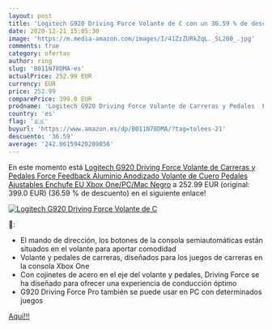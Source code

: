 ```yaml
---
layout: post
title: 'Logitech G920 Driving Force Volante de C con un 36.59 % de descuento'
date: 2020-12-21 15:05:30
image: 'https://m.media-amazon.com/images/I/41ZzZURkZqL._SL200_.jpg'
comments: true
category: ofertas
author: ring
slug: 'B011N78DMA-es'
actualPrice: 252.99 EUR
currency: EUR
price: 252.99
comparePrice: 399.0 EUR
prodname: 'Logitech G920 Driving Force Volante de Carreras y Pedales  Force Feedback  Aluminio Anodizado  Volante de Cuero  Pedales Ajustables  Enchufe EU  Xbox One/PC/Mac  Negro'
country: 'es'
flag: '🇪🇸'
buyurl: 'https://www.amazon.es/dp/B011N78DMA/?tag=tolees-21'
descuento: '36.59'
average: '242.06159420289856'
---
```


En este momento está [Logitech G920 Driving Force Volante de Carreras y Pedales  Force Feedback  Aluminio Anodizado  Volante de Cuero  Pedales Ajustables  Enchufe EU  Xbox One/PC/Mac  Negro](https://www.amazon.es/dp/B011N78DMA/?tag=tolees-21) a 252.99 EUR (original: 399.0 EUR) (36.59 %  de descuento) en el siguiente enlace!

[![Logitech G920 Driving Force Volante de C](https://m.media-amazon.com/images/I/41ZzZURkZqL._SL200_.jpg)](https://www.amazon.es/dp/B011N78DMA/?tag=tolees-21)

🔎:

- El mando de dirección, los botones de la consola semiautomáticas están situados en el volante para aportar comodidad
- Volante y pedales de carreras, diseñados para los juegos de carreras en la consola Xbox One
- Con cojinetes de acero en el eje del volante y pedales, Driving Force se ha diseñado para ofrecer una experiencia de conducción óptimo
- G920 Driving Force Pro también se puede usar en PC con determinados juegos

[Aquí!!!](https://www.amazon.es/dp/B011N78DMA/?tag=tolees-21)
